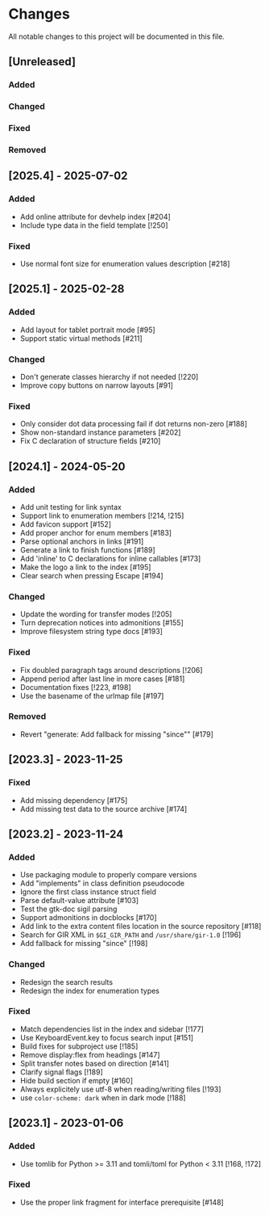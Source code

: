 # Changes

All notable changes to this project will be documented in this file.

## [Unreleased]

### Added

### Changed

### Fixed

### Removed

## [2025.4] - 2025-07-02

### Added

- Add online attribute for devhelp index [#204]
- Include type data in the field template [!250]

### Fixed

- Use normal font size for enumeration values description [#218]

## [2025.1] - 2025-02-28

### Added

- Add layout for tablet portrait mode [#95]
- Support static virtual methods [#211]

### Changed

- Don't generate classes hierarchy if not needed [!220]
- Improve copy buttons on narrow layouts [#91]

### Fixed

- Only consider dot data processing fail if dot returns non-zero [#188]
- Show non-standard instance parameters [#202]
- Fix C declaration of structure fields [#210]

## [2024.1] - 2024-05-20

### Added

- Add unit testing for link syntax
- Support link to enumeration members [!214, !215]
- Add favicon support [#152]
- Add proper anchor for enum members [#183]
- Parse optional anchors in links [#191]
- Generate a link to finish functions [#189]
- Add 'inline' to C declarations for inline callables [#173]
- Make the logo a link to the index [#195]
- Clear search when pressing Escape [#194]

### Changed

- Update the wording for transfer modes [!205]
- Turn deprecation notices into admonitions [#155]
- Improve filesystem string type docs [#193]

### Fixed

- Fix doubled paragraph tags around descriptions [!206]
- Append period after last line in more cases [#181]
- Documentation fixes [!223, #198]
- Use the basename of the urlmap file [#197]

### Removed

- Revert "generate: Add fallback for missing "since"" [#179]

## [2023.3] - 2023-11-25

### Fixed

- Add missing dependency [#175]
- Add missing test data to the source archive [#174]

## [2023.2] - 2023-11-24

### Added

- Use packaging module to properly compare versions
- Add "implements" in class definition pseudocode
- Ignore the first class instance struct field
- Parse default-value attribute [#103]
- Test the gtk-doc sigil parsing
- Support admonitions in docblocks [#170]
- Add link to the extra content files location in the source repository [#118]
- Search for GIR XML in `$GI_GIR_PATH` and `/usr/share/gir-1.0` [!196]
- Add fallback for missing "since" [!198]

### Changed

- Redesign the search results
- Redesign the index for enumeration types

### Fixed

- Match dependencies list in the index and sidebar [!177]
- Use KeyboardEvent.key to focus search input [#151]
- Build fixes for subproject use [!185]
- Remove display:flex from headings [#147]
- Split transfer notes based on direction [#141]
- Clarify signal flags [!189]
- Hide build section if empty [#160]
- Always explicitely use utf-8 when reading/writing files [!193]
- use `color-scheme: dark` when in dark mode [!188]

## [2023.1] - 2023-01-06

### Added

- Use tomlib for Python >= 3.11 and tomli/toml for Python < 3.11 [!168, !172]

### Fixed

- Use the proper link fragment for interface prerequisite [#148]
